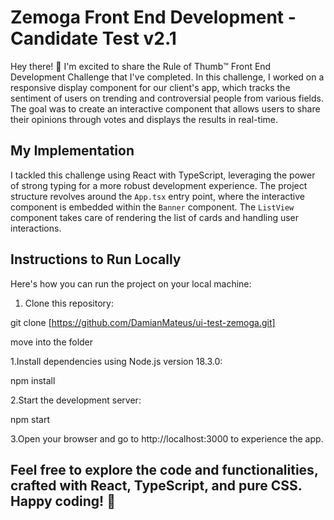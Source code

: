 # Zemoga Front End Development - Candidate Test v2.1

Hey there! 👋 I'm excited to share the Rule of Thumb™️ Front End Development Challenge that I've completed. In this challenge, I worked on a responsive display component for our client's app, which tracks the sentiment of users on trending and controversial people from various fields. The goal was to create an interactive component that allows users to share their opinions through votes and displays the results in real-time.

## My Implementation

I tackled this challenge using React with TypeScript, leveraging the power of strong typing for a more robust development experience. The project structure revolves around the `App.tsx` entry point, where the interactive component is embedded within the `Banner` component. The `ListView` component takes care of rendering the list of cards and handling user interactions.

## Instructions to Run Locally

Here's how you can run the project on your local machine:

1. Clone this repository:

git clone [https://github.com/DamianMateus/ui-test-zemoga.git]

move into the folder

1.Install dependencies using Node.js version 18.3.0:

  npm install

2.Start the development server:

  npm start

3.Open your browser and go to http://localhost:3000 to experience the app.


## Feel free to explore the code and functionalities, crafted with React, TypeScript, and pure CSS. Happy coding! 🚀
